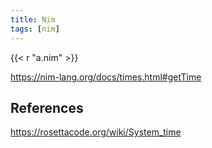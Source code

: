 ```yaml
---
title: Nim
tags: [nim]
---
```


{{< r "a.nim" >}}

<https://nim-lang.org/docs/times.html#getTime>

## References

<https://rosettacode.org/wiki/System_time>
